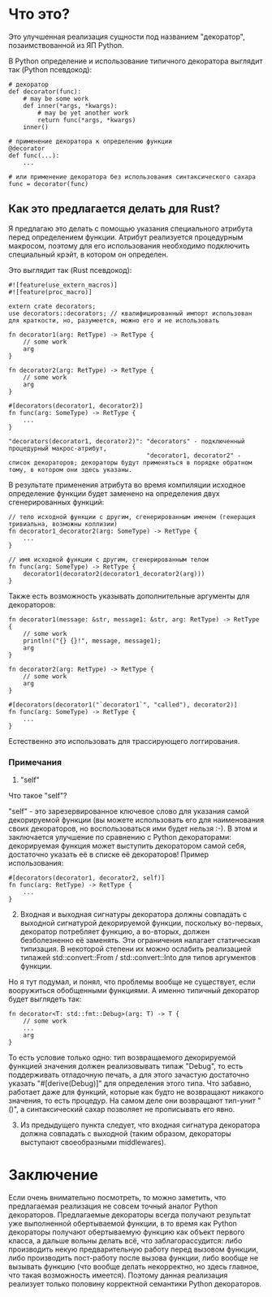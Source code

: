 # Что это?
Это улучшенная реализация сущности под названием "декоратор", позаимствованной из ЯП Python.

В Python определение и использование типичного декоратора выглядит так (Python псевдокод):
```
# декоратор
def decorator(func):
    # may be some work
    def inner(*args, *kwargs):
        # may be yet another work
        return func(*args, *kwargs)
    inner()

# применение декоратора к определению функции
@decorator
def func(...):
    ...

# или применение декоратора без использования синтаксического сахара
func = decorator(func)
```

## Как это предлагается делать для Rust?
Я предлагаю это делать с помощью указания специального атрибута перед определением функции. Атрибут реализуется процедурным макросом, поэтому для его использования необходимо подключить специальный крэйт, в котором он определен.

Это выглядит так (Rust псевдокод):
```
#![feature(use_extern_macros)]
#![feature(proc_macro)]

extern crate decorators;
use decorators::decorators; // квалифицированный импорт использован для краткости, но, разумеется, можно его и не использовать

fn decorator1(arg: RetType) -> RetType {
    // some work
    arg
}

fn decorator2(arg: RetType) -> RetType {
    // some work
    arg
}

#[decorators(decorator1, decorator2)]
fn func(arg: SomeType) -> RetType {
    ...
}
```

    "decorators(decorator1, decorator2)": "decorators" - подключенный процедурный макрос-атрибут,
                                          "decorator1, decorator2" - список декораторов; декораторы будут применяться в порядке обратном тому, в котором они здесь указаны.

В результате применения атрибута во время компиляции исходное определение функции будет заменено на определения двух сгенерированных функций:
```
// тело исходной функции с другим, сгенерированным именем (генерация тривиальна, возможны коллизии)
fn decorator1_decorator2(arg: SomeType) -> RetType {
    ...
}

// имя исходной функции с другим, сгенерированным телом
fn func(arg: SomeType) -> RetType {
    decorator1(decorator2(decorator1_decorator2(arg)))
}
```

Также есть возможность указывать дополнительные аргументы для декораторов:
```
fn decorator1(message: &str, message1: &str, arg: RetType) -> RetType {
    // some work
    println!("{} {}!", message, message1);
    arg
}

fn decorator2(arg: RetType) -> RetType {
    // some work
    arg
}

#[decorators(decorator1("`decorator1`", "called"), decorator2)]
fn func(arg: SomeType) -> RetType {
    ...
}
```

Естественно это использовать для трассирующего логгирования.

### Примечания
1. "self"

Что такое "self"?

"self" - это зарезервированное ключевое слово для указания самой декорируемой функции (вы можете использовать его для наименования своих декораторов, но воспользоваться ими будет нельзя :-). В этом и заключается улучшение по сравнению с Python декораторами: декорируемая функция может выступить декоратором самой себя, достаточно указать её в списке её декораторов! Пример использования:

```
#[decorators(decorator1, decorator2, self)]
fn func(arg: RetType) -> RetType {
    ...
}
```

2. Входная и выходная сигнатуры декоратора должны совпадать с выходной сигнатурой декорируемой функции, поскольку во-первых, декоратор потребляет функцию, а во-вторых, должен безболезненно её заменять. Эти ограничения налагает статическая типизация. В некоторой степени их можно ослабить реализацией типажей std::convert::From / std::convert::Into для типов аргументов функции.

Но я тут подумал, и понял, что проблемы вообще не существует, если вооружиться обобщенными функциями. А именно типичный декоратор будет выглядеть так:
```
fn decorator<T: std::fmt::Debug>(arg: T) -> T { 
    // some work
    ...
    arg
}
```

То есть условие только одно: тип возвращаемого декорируемой функцией значения должен реализовывать типаж "Debug", то есть поддерживать отладочную печать, а для этого зачастую достаточно указать "#[derive(Debug)]" для определения этого типа. Что забавно, работает даже для функций, которые как будто не возвращают никакого значения, то есть процедур. На самом деле они возвращают тип-унит "()", а синтаксический сахар позволяет не прописывать его явно.

3. Из предыдущего пункта следует, что входная сигнатура декоратора должна совпадать с выходной (таким образом, декораторы выступают своеобразными middlewares).

# Заключение
Если очень внимательно посмотреть, то можно заметить, что предлагаемая реализация не совсем точный аналог Python декораторов. Предлагаемые декораторы всегда получают результат уже выполненной обертываемой функции, в то время как Python декораторы получают обертываемую функцию как объект первого класса, а дальше вольны делать всё, что заблагорассудится: либо производить некую предварительную работу перед вызовом функции, либо производить пост-работу после вызова функции, либо вообще не вызывать функцию (что вообще делать некорректно, но здесь главное, что такая возможность имеется). Поэтому данная реализация реализует только половину корректной семантики Python декораторов.